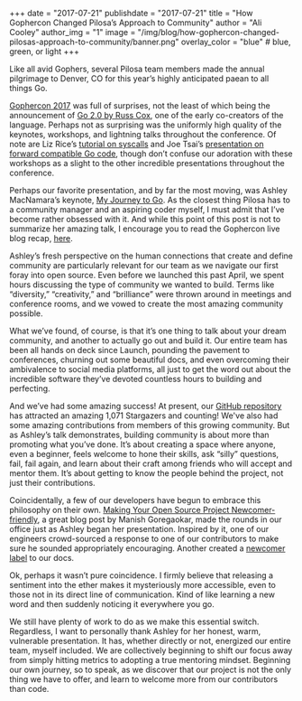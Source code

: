 +++
date = "2017-07-21"
publishdate = "2017-07-21"
title = "How Gophercon Changed Pilosa’s Approach to Community"
author = "Ali Cooley"
author_img = "1"
image = "/img/blog/how-gophercon-changed-pilosas-approach-to-community/banner.png"
overlay_color = "blue" # blue, green, or light
+++

Like all avid Gophers, several Pilosa team members made the annual pilgrimage to Denver, CO for this year’s highly anticipated paean to all things Go. 

<!--more-->

[Gophercon 2017](https://gophercon.com/)  was full of surprises, not the least of which being the announcement of [Go 2.0 by Russ Cox](https://blog.golang.org/toward-go2), one of the early co-creators of the language. Perhaps not as surprising was the uniformly high quality of the keynotes, workshops, and lightning talks throughout the conference. Of note are Liz Rice’s [tutorial on syscalls](https://about.sourcegraph.com/go/a-go-guide-to-syscalls) and Joe Tsai’s [presentation on forward compatible Go code](https://about.sourcegraph.com/go/forward-compatible-go-code), though don’t confuse our adoration with these workshops as a slight to the other incredible presentations throughout the conference. 

Perhaps our favorite presentation, and by far the most moving, was Ashley MacNamara’s keynote, [My Journey to Go](https://about.sourcegraph.com/go/my-journey-to-go). As the closest thing Pilosa has to a community manager and an aspiring coder myself, I must admit that I’ve become rather obsessed with it. And while this point of this post is not to summarize her amazing talk, I encourage you to read the Gophercon live blog recap, [here](https://about.sourcegraph.com/go/my-journey-to-go).

Ashley’s fresh perspective on the human connections that create and define community are particularly relevant for our team as we navigate our first foray into open source. Even before we launched this past April, we spent hours discussing the type of community we wanted to build. Terms like “diversity,” “creativity,” and “brilliance” were thrown around in meetings and conference rooms, and we vowed to create the most amazing community possible. 

What we’ve found, of course, is that it’s one thing to talk about your dream community, and another to actually go out and build it. Our entire team has been all hands on deck since Launch, pounding the pavement to conferences, churning out some beautiful docs, and even overcoming their ambivalence to social media platforms, all just to get the word out about the incredible software they’ve devoted countless hours to building and perfecting.

And we’ve had some amazing success! At present, our [GitHub repository](https://github.com/pilosa/pilosa) has attracted an amazing 1,071 Stargazers and counting! We've also had some amazing contributions from members of this growing community. But as Ashley’s talk demonstrates, building community is about more than promoting what you’ve done. It’s about creating a space where anyone, even a beginner, feels welcome to hone their skills, ask “silly” questions, fail, fail again, and learn about their craft among friends who will accept and mentor them. It’s about getting to know the people behind the project, not just their contributions.

Coincidentally, a few of our developers have begun to embrace this philosophy on their own. [Making Your Open Source Project Newcomer-friendly](https://manishearth.github.io/blog/2016/01/03/making-your-open-source-project-newcomer-friendly/), a great blog post by Manish Goregaokar, made the rounds in our office just as Ashley began her presentation. Inspired by it, one of our engineers crowd-sourced a response to one of our contributors to make sure he sounded appropriately encouraging. Another created a [newcomer label](https://github.com/pilosa/pilosa/issues?q=is%3Aopen+is%3Aissue+label%3Anewcomer) to our docs. 

Ok, perhaps it wasn’t pure coincidence. I firmly believe that releasing a sentiment into the ether makes it mysteriously more accessible, even to those not in its direct line of communication. Kind of like learning a new word and then suddenly noticing it everywhere you go. 

We still have plenty of work to do as we make this essential switch. Regardless, I want to personally thank Ashley for her honest, warm, vulnerable presentation. It has, whether directly or not, energized our entire team, myself included. We are collectively beginning to shift our focus away from simply hitting metrics to adopting a true mentoring mindset. Beginning our own journey, so to speak, as we discover that our project is not the only thing we have to offer, and learn to welcome more from our contributors than code.
